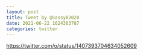 ```yaml
--- 
layout: post 
title: Tweet by @SassyB2020 
date: 2021-06-22 1624383787 
categories: twitter 
--- 
```

https://twitter.com/o/status/1407393704634052609
